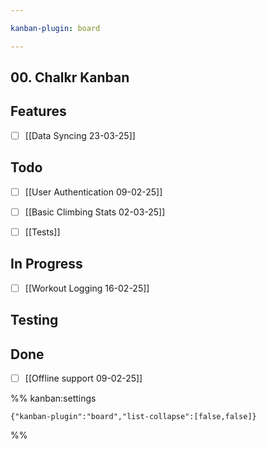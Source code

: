 ```yaml
---

kanban-plugin: board

---
```


## 00. Chalkr Kanban



## Features

- [ ] [[Data Syncing 23-03-25]]


## Todo

- [ ] [[User Authentication 09-02-25]]
- [ ] [[Basic Climbing Stats 02-03-25]]
- [ ] [[Tests]]


## In Progress

- [ ] [[Workout Logging  16-02-25]]


## Testing



## Done

- [ ] [[Offline support 09-02-25]]




%% kanban:settings
```
{"kanban-plugin":"board","list-collapse":[false,false]}
```
%%